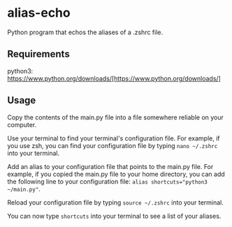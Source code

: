 # alias-echo
Python program that echos the aliases of a .zshrc file.

## Requirements
python3: https://www.python.org/downloads/[https://www.python.org/downloads/]

## Usage
Copy the contents of the main.py file into a file somewhere reliable on your computer.

Use your terminal to find your terminal's configuration file. For example, if you use zsh, you can find your configuration file by typing `nano ~/.zshrc` into your terminal.

Add an alias to your configuration file that points to the main.py file. For example, if you copied the main.py file to your home directory, you can add the following line to your configuration file: `alias shortcuts="python3 ~/main.py"`. 

Reload your configuration file by typing `source ~/.zshrc` into your terminal.

You can now type `shortcuts` into your terminal to see a list of your aliases.

